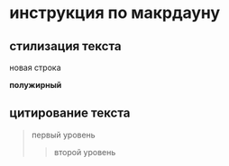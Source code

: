 # инструкция по макрдауну
## стилизация текста

новая строка

**полужирный**

## цитирование текста
> первый уровень
>> второй уровень